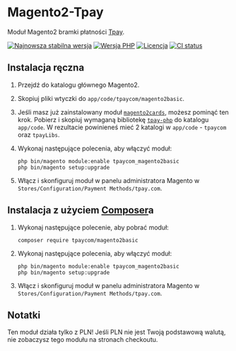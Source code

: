 # Magento2-Tpay

Moduł Magento2 bramki płatności [Tpay](https://tpay.com).

[![Najnowsza stabilna wersja](https://img.shields.io/packagist/v/tpaycom/magento2basic.svg?label=obecna%20wersja)](https://packagist.org/packages/tpaycom/magento2basic)
[![Wersja PHP](https://img.shields.io/packagist/php-v/tpaycom/magento2basic.svg)](https://php.net)
[![Licencja](https://img.shields.io/github/license/tpay-com/tpay-magento2-basic.svg?label=licencja)](LICENSE)
[![CI status](https://github.com/tpay-com/tpay-magento2-basic/actions/workflows/ci.yaml/badge.svg?branch=master)](https://github.com/tpay-com/tpay-magento2-basic/actions)

## Instalacja ręczna

1. Przejdź do katalogu głównego Magento2.

2. Skopiuj pliki wtyczki do `app/code/tpaycom/magento2basic`.

3. Jeśli masz już zainstalowany moduł [`magento2cards`](https://github.com/tpay-com/tpay-magento2-cards), możesz pominąć ten krok.
   Pobierz i skopiuj wymaganą bibliotekę [`tpay-php`](https://github.com/tpay-com/tpay-php) do katalogu `app/code`. W rezultacie powinieneś mieć 2 katalogi w `app/code` - `tpaycom` oraz `tpayLibs`.

4. Wykonaj następujące polecenia, aby włączyć moduł:
    ```console
    php bin/magento module:enable tpaycom_magento2basic
    php bin/magento setup:upgrade
    ```

5. Włącz i skonfiguruj moduł w panelu administratora Magento w `Stores/Configuration/Payment Methods/tpay.com`.


## Instalacja z użyciem [Composer](https://getcomposer.org)a

1. Wykonaj następujące polecenie, aby pobrać moduł:
    ```console
    composer require tpaycom/magento2basic
    ```

2. Wykonaj następujące polecenia, aby włączyć moduł:
    ```console
    php bin/magento module:enable tpaycom_magento2basic
    php bin/magento setup:upgrade
    ```

3. Włącz i skonfiguruj moduł w panelu administratora Magento w `Stores/Configuration/Payment Methods/tpay.com`.


## Notatki

Ten moduł działa tylko z PLN! Jeśli PLN nie jest Twoją podstawową walutą, nie zobaczysz tego modułu na stronach checkoutu.
